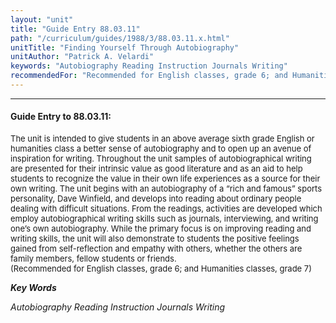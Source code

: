 ```yaml
---
layout: "unit"
title: "Guide Entry 88.03.11"
path: "/curriculum/guides/1988/3/88.03.11.x.html"
unitTitle: "Finding Yourself Through Autobiography"
unitAuthor: "Patrick A. Velardi"
keywords: "Autobiography Reading Instruction Journals Writing"
recommendedFor: "Recommended for English classes, grade 6; and Humanities classes, grade 7"
---
```

<body>
<hr/>
 <h4>
  Guide Entry to 88.03.11:
 </h4>
 <font size="-1">
  <dl>
   <dt>
    The unit is intended to give students in an above average sixth grade English or humanities class a better sense of autobiography and to open up an avenue of inspiration for writing. Throughout the unit samples of autobiographical writing are presented for their intrinsic value as good literature and as an aid to help students to recognize the value in their own life experiences as a source for their own writing. The unit begins with an autobiography of a “rich and famous” sports personality, Dave Winfield, and develops into reading about ordinary people dealing with difficult situations. From the readings, activities are developed which employ autobiographical writing skills such as journals, interviewing, and writing one’s own autobiography. While the primary focus is on improving reading and writing skills, the unit will also demonstrate to students the positive feelings gained from self-reflection and empathy with others, whether the others are family members, fellow students or friends.
    <dt>
     (Recommended for English classes, grade 6; and Humanities classes, grade 7)
    </dt>
   </dt>
  </dl>
 </font>
 <p>
  <b>
   <i>
    Key Words
   </i>
  </b>
  <br/>
 </p>
 <p>
  <i>
   Autobiography Reading Instruction Journals Writing
  </i>
 </p>

</body>